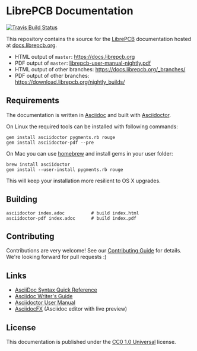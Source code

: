 # LibrePCB Documentation

[![Travis Build Status](https://travis-ci.org/LibrePCB/librepcb-doc.svg?branch=master)](https://travis-ci.org/LibrePCB/librepcb-doc)

This repository contains the source for the [LibrePCB](http://librepcb.org)
documentation hosted at [docs.librepcb.org](https://docs.librepcb.org).

- HTML output of `master`: https://docs.librepcb.org
- PDF output of `master`: [librepcb-user-manual-nightly.pdf](https://download.librepcb.org/nightly_builds/master/librepcb-user-manual-nightly.pdf)
- HTML output of other branches: https://docs.librepcb.org/_branches/
- PDF output of other branches: https://download.librepcb.org/nightly_builds/

## Requirements

The documentation is written in [Asciidoc](https://asciidoctor.org/docs/what-is-asciidoc/)
and built with [Asciidoctor](https://asciidoctor.org/).

On Linux the required tools can be installed with following commands:

    gem install asciidoctor pygments.rb rouge
    gem install asciidoctor-pdf --pre

On Mac you can use [homebrew](https://brew.sh/) and install gems in your user
folder:

    brew install asciidoctor
    gem install --user-install pygments.rb rouge

This will keep your installation more resilient to OS X upgrades.

## Building

    asciidoctor index.adoc          # build index.html
    asciidoctor-pdf index.adoc      # build index.pdf

## Contributing

Contributions are very welcome! See our [Contributing Guide](CONTRIBUTING.md)
for details. We're looking forward for pull requests :)

## Links

- [AsciiDoc Syntax Quick Reference](https://asciidoctor.org/docs/asciidoc-syntax-quick-reference/)
- [Asciidoc Writer's Guide](https://asciidoctor.org/docs/asciidoc-writers-guide/)
- [Asciidoctor User Manual](https://asciidoctor.org/docs/user-manual/)
- [AsciidocFX](https://www.asciidocfx.com/) (Asciidoc editor with live preview)

## License

This documentation is published under the
[CC0 1.0 Universal](https://creativecommons.org/publicdomain/zero/1.0/legalcode)
license.
